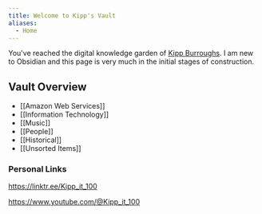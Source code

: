 ```yaml
---
title: Welcome to Kipp's Vault
aliases:
  - Home
---
```

You've reached the digital knowledge garden of [Kipp Burroughs](https://KippBurroughs.com). I am new to Obsidian and this page is very much in the initial stages of construction.

## Vault Overview
- [[Amazon Web Services]] 
- [[Information Technology]]
- [[Music]]
- [[People]]
- [[Historical]]
- [[Unsorted Items]]


### Personal Links

https://linktr.ee/Kipp_it_100

https://www.youtube.com/@Kipp_it_100



